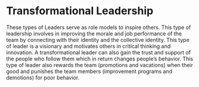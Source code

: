 # Transformational Leadership
These types of Leaders serve as role models to inspire others. This type of leadership involves in improving the morale and job performance of the team by connecting with their identity and the collective identity. This type of leader is a visionary and motivates others in critical thinking and innovation. A transformational leader can also gain the trust and support of the people who follow them which in return changes people’s behavior. This type of leader also rewards the team (promotions and vacations) when their good and punishes the team members (improvement programs and demotions) for poor behavior. 
